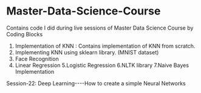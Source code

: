 # Master-Data-Science-Course
Contains code I did during live sessions of Master Data Science Course by Coding Blocks
1. Implementation of KNN : Contains implementation of KNN from scratch.
2. Implementing KNN using sklearn library. (MNIST dataset)
3. Face Recognition
4. Linear Regression
5.Logistic Regression
6.NLTK library
7.Naive Bayes Implementation



Session-22: Deep Learning----How to create a simple Neural Networks
